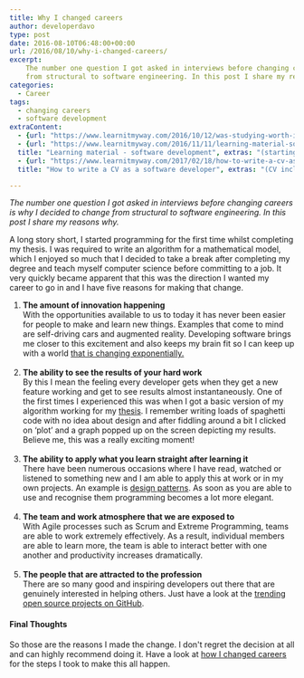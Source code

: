 ```yaml
---
title: Why I changed careers
author: developerdavo
type: post
date: 2016-08-10T06:48:00+00:00
url: /2016/08/10/why-i-changed-careers/
excerpt: 
    The number one question I got asked in interviews before changing careers is why I decided to change 
    from structural to software engineering. In this post I share my reasons why.
categories:
  - Career
tags:
  - changing careers
  - software development
extraContent:
  - {url: "https://www.learnitmyway.com/2016/10/12/was-studying-worth-it/", title: "Was studying worth it?"}
  - {url: "https://www.learnitmyway.com/2016/11/11/learning-material-software-development/", 
  title: "Learning material - software development", extras: "(starting with Intro to CS)"}
  - {url: "https://www.learnitmyway.com/2017/02/18/how-to-write-a-cv-as-a-software-developer/", 
  title: "How to write a CV as a software developer", extras: "(CV included)"}

---
```

_The number one question I got asked in interviews before changing careers is why I decided to change 
from structural to software engineering. In this post I share my reasons why._

<!--more-->
    
A long story short, I started programming for the first time whilst completing my thesis. 
I was required to write an algorithm for a mathematical model, which I enjoyed so much that I decided to take a break 
after completing my degree and teach myself computer science before committing to a job. It very quickly became 
apparent that this was the direction I wanted my career to go in and I have five reasons for making that change.

<ol>
  <li>
    <strong>The amount of innovation happening</strong><br /> 
    With the opportunities available to us to today it has never been easier for people to make and learn new things. 
    Examples that come to mind are self-driving cars and augmented reality. 
    Developing software brings me closer to this excitement and also keeps my brain fit so I can keep up with a world 
    <a href="https://waitbutwhy.com/2015/01/artificial-intelligence-revolution-1.html" target="_blank" rel="noopener">that is changing exponentially.</a>
  </li>
  <br/>

  <li>
    <strong>The ability to see the results of your hard work</strong><br /> 
    By this I mean the feeling every developer gets when they get a new feature working and get to see results 
    almost instantaneously. One of the first times I experienced this was when I got a basic version of my algorithm 
    working for my <a href="https://github.com/DeveloperDavo/Paperboard" target="_blank" rel="noopener">thesis</a>. I remember writing 
    loads of spaghetti code with no idea about design and after fiddling around a bit I clicked on ‘plot’ and a graph 
    popped up on the screen depicting my results. Believe me, this was a really exciting moment!
  </li>
  <br/>

  <li>
    <strong>The ability to apply what you learn straight after learning it</strong><br /> 
    There have been numerous occasions where I have read, watched or listened to something new
    and I am able to apply this at work or in my own projects. 
    An example is <a href="https://github.com/DeveloperDavo/DesignPatterns" target="_blank" rel="noopener">design patterns</a>. 
    As soon as you are able to use and recognise them programming becomes a lot more elegant.
  </li>
  <br/>

  <li>
    <strong>The team and work atmosphere that we are exposed to</strong><br /> 
    With Agile processes such as Scrum and Extreme Programming, teams are able to work extremely effectively. 
    As a result, individual members are able to learn more, the team is able to interact better with one another 
    and productivity increases dramatically.
  </li>
  <br/>

  <li>
    <strong>The people that are attracted to the profession</strong><br /> 
    There are so many good and inspiring developers out there that are genuinely interested in helping others. 
    Just have a look at the <a href="https://github.com/trending" target="_blank" rel="noopener">trending open source projects on GitHub</a>.
  </li>
</ol>

#### Final Thoughts
So those are the reasons I made the change. I don't regret the decision at all and can highly recommend doing it. 
Have a look at 
<a href="https://www.learnitmyway.com/2016/09/17/how-i-changed-careers/" target="_blank" rel="noopener">how I changed careers</a>
for the steps I took to make this all happen.
